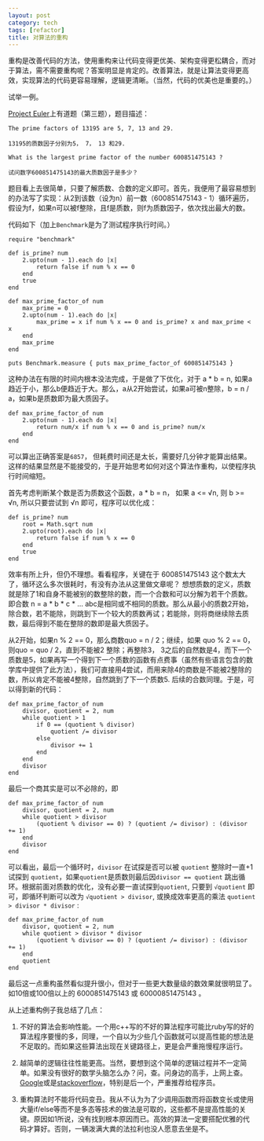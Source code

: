 ```yaml
---
layout: post
category: tech
tags: [refactor]
title: 对算法的重构
---
```


重构是改善代码的方法，使用重构来让代码变得更优美、架构变得更松耦合，而对于算法，需不需要重构呢？答案明显是肯定的。改善算法，就是让算法变得更高效，实现算法的代码更容易理解，逻辑更清晰。（当然，代码的优美也是重要的。）

试举一例。

[Project Euler](http://projecteuler.net/)上有道题（第三题），题目描述：

	The prime factors of 13195 are 5, 7, 13 and 29.

	13195的质数因子分别为5， 7， 13 和29.

	What is the largest prime factor of the number 600851475143 ?

	试问数字600851475143的最大质数因子是多少？

题目看上去很简单，只要了解质数、合数的定义即可。首先，我便用了最容易想到的办法写了实现：从2到该数（设为n）前一数（600851475143 - 1）循环遍历，假设为f，如果n可以被f整除，且f是质数，则f为质数因子，依次找出最大的数。

代码如下（加上`Benchmark`是为了测试程序执行时间。）

	require "benchmark"

	def is_prime? num
		2.upto(num - 1).each do |x|
			return false if num % x == 0
		end
		true
	end

	def max_prime_factor_of num
		max_prime = 0
		2.upto(num - 1).each do |x|
			max_prime = x if num % x == 0 and is_prime? x and max_prime < x
		end
		max_prime
	end
	
	puts Benchmark.measure { puts max_prime_factor_of 600851475143 }

这种办法在有限的时间内根本没法完成，于是做了下优化，对于 a * b = n, 如果a趋近于小，那么b便趋近于大。那么，a从2开始尝试，如果a可被n整除，b = n / a，如果b是质数即为最大质因子。

	def max_prime_factor_of num
		2.upto(num - 1).each do |x|
			return num/x if num % x == 0 and is_prime? num/x 
		end
	end

可以算出正确答案是`6857`， 但耗费时间还是太长，需要好几分钟才能算出结果。这样的结果显然是不能接受的，于是开始思考如何对这个算法作重构，以使程序执行时间缩短。

首先考虑判断某个数是否为质数这个函数，a * b = n， 如果 a <= √n, 则 b >= √n, 所以只要尝试到 √n 即可，程序可以优化成： 

	def is_prime? num
		root = Math.sqrt num
		2.upto(root).each do |x|
			return false if num % x == 0
		end
		true
	end

效率有所上升，但仍不理想。看看程序，关键在于 600851475143 这个数太大了，循环这么多次很耗时，有没有办法从这里做文章呢？ 想想质数的定义，质数就是除了1和自身不能被别的数整除的数，而一个合数和可以分解为若干个质数。即合数 n = a * b * c * ... abc是相同或不相同的质数。那么从最小的质数2开始，除合数，若不能除，则跳到下一个较大的质数再试；若能除，则将商继续除去质数，最后得到不能在整除的数即是最大质因子。

从2开始，如果n % 2 == 0，那么商数quo = n / 2；继续，如果 quo % 2 == 0，则quo = quo / 2，直到不能被2 整除；再整除3， 3之后的自然数是4，而下一个质数是5，如果再写一个得到下一个质数的函数有点费事（虽然有些语言包含的数学库中提供了此方法），我们可直接用4尝试，而用来除4的商数是不能被2整除的数，所以肯定不能被4整除，自然跳到了下一个质数5. 后续的合数同理。于是，可以得到新的代码：

	def max_prime_factor_of num
		divisor, quotient = 2, num
		while quotient > 1
			if 0 == (quotient % divisor)
				quotient /= divisor
			else
				divisor += 1
			end
		end
		divisor
	end

最后一个商其实是可以不必除的，即 

	def max_prime_factor_of num
		divisor, quotient = 2, num
		while quotient > divisor
			(quotient % divisor == 0) ? (quotient /= divisor) : (divisor += 1)
		end
		divisor
	end

可以看出，最后一个循环时，`divisor` 在试探是否可以被 `quotient` 整除时一直+1试探到 `quotient`，如果`quotient`是质数则最后因`divisor == quotient` 跳出循环。根据前面对质数的优化，没有必要一直试探到`quotient`, 只要到 `√quotient` 即可，即循环判断可以改为 `√quotient > divisor`, 或换成效率更高的乘法 `quotient > divisor * divisor` :

	def max_prime_factor_of num
		divisor, quotient = 2, num
		while quotient > divisor * divisor
			(quotient % divisor == 0) ? (quotient /= divisor) : (divisor += 1)
		end
		quotient
	end

最后这一点重构虽然看似提升很小，但对于一些更大数量级的数效果就很明显了。如10倍或100倍以上的 6000851475143 或 60000851475143 。

从上述重构例子我总结了几点：

1. 不好的算法会影响性能。一个用c++写的不好的算法程序可能比ruby写的好的算法程序要慢的多，同理，一个自以为少些几个函数就可以提高性能的想法是不足取的。而如果这些算法出现在关键路径上，更是会严重拖慢程序运行。

2. 越简单的逻辑往往性能更高。当然，要想到这个简单的逻辑过程并不一定简单。如果没有很好的数学头脑怎么办？问，查。问身边的高手，上网上查。[Google](https://www.google.com/)或是[stackoverflow](http://stackoverflow.com/)，特别是后一个，严重推荐给程序员。

3. 重构算法时不能将代码变丑。我从不认为为了少调用函数而将函数变长或使用大量if/else等而不是多态等技术的做法是可取的，这些都不是提高性能的关键。原因如1所说，没有找到根本原因而已。高效的算法一定要搭配优雅的代码才算好。否则，一辆泼满大粪的法拉利也没人愿意去坐是不。

